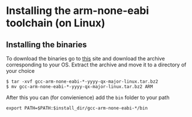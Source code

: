 # Installing the arm-none-eabi toolchain (on Linux)

## Installing the binaries

To download the binaries go to [this](https://developer.arm.com/tools-and-software/open-source-software/developer-tools/gnu-toolchain/gnu-rm/downloads)
site and download the archive corresponding to your OS. Extract the archive and move it to a directory of your choice

```
$ tar -xvf gcc-arm-none-eabi-*-yyyy-qx-major-linux.tar.bz2
$ mv gcc-arm-none-eabi-*-yyyy-qx-major-linux.tar.bz2 ARM
```

After this you can (for convienience) add the `bin` folder to your path

```
export PATH=$PATH:$install_dir/gcc-arm-none-eabi-*/bin
```
